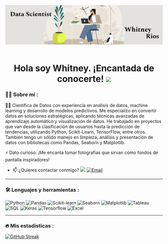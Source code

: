 
<div id="header" align="center">
  <img decoding="async" src="https://github.com/wh1tneyr/wh1tneyr/blob/main/BANNER_GATO.JPEG" width="800"/>
</div>


<div id="badges" align="center">
<img decoding="async" src="https://visitor-badge-reloaded.herokuapp.com/badge?page_id=wh1tneyr.wh1tneyr&color=00cf00" alt=""/>


<h1>
  Hola soy Whitney. ¡Encantada de conocerte!
  <img decoding="async" src="https://media.giphy.com/media/hvRJCLFzcasrR4ia7z/giphy.gif" width="30px"/>
</h1>



 <div id="header" align="left">

### :woman_technologist: Sobre mí :



👩‍💻 Científica de Datos con experiencia en análisis de datos, machine learning y desarrollo de modelos predictivos. 
Me especializo en convertir datos en soluciones estratégicas, aplicando técnicas avanzadas de aprendizaje automático y visualización de datos.
He trabajado en proyectos que van desde la clasificación de usuarios hasta la predicción de tendencias, utilizando Python, Scikit-Learn, TensorFlow, entre otros. 
También tengo un sólido manejo en limpieza, análisis y presentación de datos con bibliotecas como Pandas, Seaborn y Matplotlib.



⚡ Dato curioso: ¡Me encanta tomar fotografías que sirvan como fondos de pantalla inspiradores!


* :mailbox: ¿Quieres contactar conmigo? [![](https://img.shields.io/badge/LinkedIn-0077B5?style=for-the-badge&logo=linkedin&logoColor=white)](https://www.linkedin.com/in/whitney-rios-p/)
[![Email](https://img.shields.io/badge/Email-D14836?style=for-the-badge&logo=gmail&logoColor=white)](mailto:rioswhit@gmail.com)



---

### :hammer_and_wrench: Lenguajes y herramientas :


![Python](https://img.shields.io/badge/Python-blue?style=for-the-badge&logo=python&logoColor=white)
![Pandas](https://img.shields.io/badge/Pandas-150458?style=for-the-badge&logo=pandas&logoColor=white)
![Scikit-learn](https://img.shields.io/badge/Scikit--learn-F7931E?style=for-the-badge&logo=scikit-learn&logoColor=white)
![Seaborn](https://img.shields.io/badge/Seaborn-green?style=for-the-badge&logo=seaborn&logoColor=white)
![Matplotlib](https://img.shields.io/badge/Matplotlib-brown?style=for-the-badge&logo=matplotlib&logoColor=white)
![Tableau](https://img.shields.io/badge/Tableau-purple?style=for-the-badge&logo=tableau&logoColor=white)
![SQL](https://img.shields.io/badge/SQL-pink?style=for-the-badge&logo=sql&logoColor=white)
![Keras](https://img.shields.io/badge/Keras-camel?style=for-the-badge&logo=keras&logoColor=white)
![Tensorflow](https://img.shields.io/badge/TensorFlow-red?style=for-the-badge&logo=tensorflow&logoColor=white)
![Excel](https://img.shields.io/badge/Microsoft_Excel-yellow?style=for-the-badge&logo=excel&logoColor=white)





---

### &#x1F525; Mis estadísticas :

[![GitHub Streak](http://github-readme-streak-stats.herokuapp.com?user=wh1tneyr&theme=dark&background=000000)](https://git.io/streak-stats)
